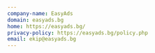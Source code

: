 ```yaml
---
company-name: EasyAds
domain: easyads.bg
home: https://easyads.bg/
privacy-policy: https://easyads.bg/policy.php
email: ekip@easyads.bg
---
```




